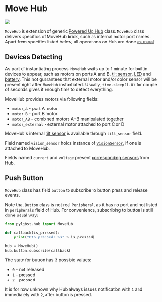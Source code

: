 # Move Hub

![](http://bricker.info/images/parts/26910c01.png)

`MoveHub` is extension of generic [Powered Up Hub](GenericHub.md) class. `MoveHub` class delivers specifics of MoveHub brick, such as internal motor port names. Apart from specifics listed below, all operations on Hub are done [as usual](GenericHub.md).

## Devices Detecting
As part of instantiating process, `MoveHub` waits up to 1 minute for builtin devices to appear, such as motors on ports A and B, [tilt sensor](TiltSensor.md), [LED](LED.md) and [battery](VoltageCurrent.md). This not guarantees that external motor and/or color sensor will be present right after `MoveHub` instantiated. Usually, `time.sleep(1.0)` for couple of seconds gives it enough time to detect everything.

MoveHub provides motors via following fields:
- `motor_A` - port A motor
- `motor_B` - port B motor
- `motor_AB` - combined motors A+B manipulated together
- `motor_external` - external motor attached to port C or D

MoveHub's internal [tilt sensor](TiltSensor.md) is available through `tilt_sensor` field. 

Field named `vision_sensor` holds instance of [`VisionSensor`](VisionSensor.md), if one is attached to MoveHub.

Fields named `current` and `voltage` present [corresponding sensors](VoltageCurrent.md) from Hub.

## Push Button

`MoveHub` class has field `button` to subscribe to button press and release events.

Note that `Button` class is not real `Peripheral`, as it has no port and not listed in `peripherals` field of Hub. For convenience, subscribing to button is still done usual way: 

```python
from pylgbst.hub import MoveHub

def callback(is_pressed):
    print("Btn pressed: %s" % is_pressed)

hub = MoveHub()
hub.button.subscribe(callback)
```

The state for button has 3 possible values: 
- `0` - not released
- `1` - pressed
- `2` - pressed

It is for now unknown why Hub always issues notification with `1` and immediately with `2`, after button is pressed.